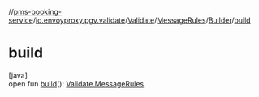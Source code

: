 //[pms-booking-service](../../../../../index.md)/[io.envoyproxy.pgv.validate](../../../index.md)/[Validate](../../index.md)/[MessageRules](../index.md)/[Builder](index.md)/[build](build.md)

# build

[java]\
open fun [build](build.md)(): [Validate.MessageRules](../index.md)